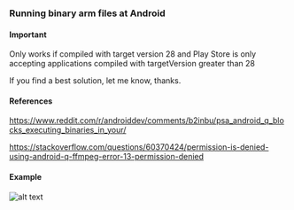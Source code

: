 ### Running binary arm files at Android


#### Important

Only works if compiled with target version 28 and Play Store is only accepting applications compiled with targetVersion greater than 28

If you find a best solution, let me know, thanks.


#### References

https://www.reddit.com/r/androiddev/comments/b2inbu/psa_android_q_blocks_executing_binaries_in_your/

https://stackoverflow.com/questions/60370424/permission-is-denied-using-android-q-ffmpeg-error-13-permission-denied


#### Example

![alt text](https://github.com/funcyona/funcyona.avr/blob/main/image01.jpeg?raw=true)
